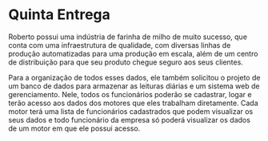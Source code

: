 # Quinta Entrega

Roberto possui uma indústria de farinha de milho de muito sucesso, que conta com uma infraestrutura de qualidade, com diversas linhas de produção automatizadas para uma produção em escala, além de um centro de distribuição para que seu produto chegue seguro aos seus clientes.

Para a organização de todos esses dados, ele também solicitou o projeto de um banco de dados para armazenar as leituras diárias e um sistema web de gerenciamento. Nele, todos os funcionários poderão se cadastrar, logar e terão acesso aos dados dos motores que eles trabalham diretamente. Cada motor terá uma lista de funcionários cadastrados que podem visualizar os seus dados e todo funcionário da empresa só poderá visualizar os dados de um motor em que ele possui acesso.